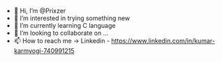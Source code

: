 - 👋 Hi, I’m @Prixzer
- 👀 I’m interested in trying something new
- 🌱 I’m currently learning C language
- 💞️ I’m looking to collaborate on ...
- 📫 How to reach me -> Linkedin - https://www.linkedin.com/in/kumar-karmyogi-740991215
<!---
Prixzer/Prixzer is a ✨ special ✨ repository because its `README.md` (this file) appears on your GitHub profile.
You can click the Preview link to take a look at your changes.
--->

